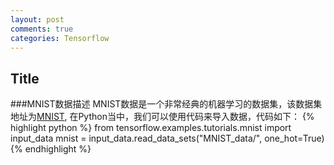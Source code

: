 ```yaml
---
layout: post
comments: true
categories: Tensorflow
---
```

## Title
###MNIST数据描述
MNIST数据是一个非常经典的机器学习的数据集，该数据集地址为[MNIST](http://yann.lecun.com/exdb/mnist/), 在Python当中，我们可以使用代码来导入数据，代码如下：
{% highlight python %}
from tensorflow.examples.tutorials.mnist import input_data
mnist = input_data.read_data_sets("MNIST_data/", one_hot=True)
{% endhighlight %} 
